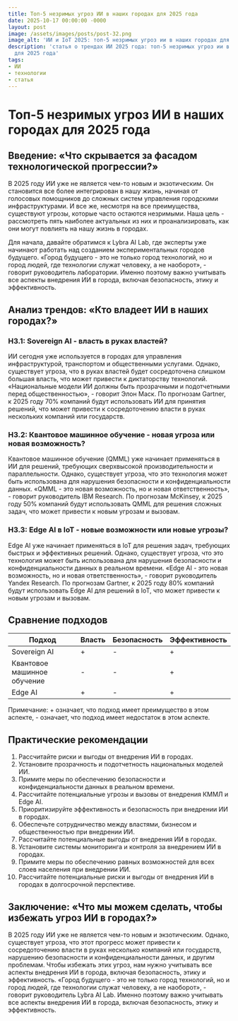 ```yaml
---
title: Топ-5 незримых угроз ИИ в наших городах для 2025 года
date: 2025-10-17 00:00:00 -0000
layout: post
image: /assets/images/posts/post-32.png
image_alt: 'ИИ и IoT 2025: топ-5 незримых угроз ии в наших городах для 2025 года'
description: 'статья о трендах ИИ 2025 года: топ-5 незримых угроз ии в наших городах
  для 2025 года'
tags:
- ИИ
- технологии
- статья
---
```

# Топ-5 незримых угроз ИИ в наших городах для 2025 года

## Введение: «Что скрывается за фасадом технологической прогрессии?»

В 2025 году ИИ уже не является чем-то новым и экзотическим. Он становится все более интегрирован в нашу жизнь, начиная от голосовых помощников до сложных систем управления городскими инфраструктурами. И все же, несмотря на все преимущества, существуют угрозы, которые часто остаются незримыми. Наша цель - рассмотреть пять наиболее актуальных из них и проанализировать, как они могут повлиять на нашу жизнь в городах.

Для начала, давайте обратимся к Lybra AI Lab, где эксперты уже начинают работать над созданием экспериментальных городов будущего. «Город будущего - это не только город технологий, но и город людей, где технологии служат человеку, а не наоборот», - говорит руководитель лаборатории. Именно поэтому важно учитывать все аспекты внедрения ИИ в города, включая безопасность, этику и эффективность.

## Анализ трендов: «Кто владеет ИИ в наших городах?»

### H3.1: Sovereign AI - власть в руках властей?

ИИ сегодня уже используется в городах для управления инфраструктурой, транспортом и общественными услугами. Однако, существует угроза, что в руках властей будет сосредоточена слишком большая власть, что может привести к диктаторству технологий. «Национальные модели ИИ должны быть прозрачными и подотчетными перед общественностью», - говорит Элон Маск. По прогнозам Gartner, к 2025 году 70% компаний будут использовать ИИ для принятия решений, что может привести к сосредоточению власти в руках нескольких компаний или государств.

### H3.2: Квантовое машинное обучение - новая угроза или новая возможность?

Квантовое машинное обучение (QMML) уже начинает применяться в ИИ для решений, требующих сверхвысокой производительности и параллельности. Однако, существует угроза, что это технология может быть использована для нарушения безопасности и конфиденциальности данных. «QMML - это новая возможность, но и новая ответственность», - говорит руководитель IBM Research. По прогнозам McKinsey, к 2025 году 50% компаний будут использовать QMML для решения сложных задач, что может привести к новым угрозам и вызовам.

### H3.3: Edge AI в IoT - новые возможности или новые угрозы?

Edge AI уже начинает применяться в IoT для решения задач, требующих быстрых и эффективных решений. Однако, существует угроза, что это технология может быть использована для нарушения безопасности и конфиденциальности данных в реальном времени. «Edge AI - это новая возможность, но и новая ответственность», - говорит руководитель Yandex Research. По прогнозам Gartner, к 2025 году 80% компаний будут использовать Edge AI для решений в IoT, что может привести к новым угрозам и вызовам.

## Сравнение подходов

| Подход | Власть | Безопасность | Эффективность |
| --- | --- | --- | --- |
| Sovereign AI | + | - | + |
| Квантовое машинное обучение | - | - | + |
| Edge AI | + | - | + |

Примечание: + означает, что подход имеет преимущество в этом аспекте, - означает, что подход имеет недостаток в этом аспекте.

## Практические рекомендации

1. Рассчитайте риски и выгоды от внедрения ИИ в городах.
2. Установите прозрачность и подотчетность национальных моделей ИИ.
3. Примите меры по обеспечению безопасности и конфиденциальности данных в реальном времени.
4. Рассчитайте потенциальные угрозы и вызовы от внедрения КММЛ и Edge AI.
5. Приоритизируйте эффективность и безопасность при внедрении ИИ в городах.
6. Обеспечьте сотрудничество между властями, бизнесом и общественностью при внедрении ИИ.
7. Рассчитайте потенциальные выгоды от внедрения ИИ в городах.
8. Установите системы мониторинга и контроля за внедрением ИИ в городах.
9. Примите меры по обеспечению равных возможностей для всех слоев населения при внедрении ИИ.
10. Рассчитайте потенциальные риски и выгоды от внедрения ИИ в городах в долгосрочной перспективе.

## Заключение: «Что мы можем сделать, чтобы избежать угроз ИИ в городах?»

В 2025 году ИИ уже не является чем-то новым и экзотическим. Однако, существует угроза, что этот прогресс может привести к сосредоточению власти в руках несколько компаний или государств, нарушению безопасности и конфиденциальности данных, и другим проблемам. Чтобы избежать этих угроз, нам нужно учитывать все аспекты внедрения ИИ в города, включая безопасность, этику и эффективность. «Город будущего - это не только город технологий, но и город людей, где технологии служат человеку, а не наоборот», - говорит руководитель Lybra AI Lab. Именно поэтому важно учитывать все аспекты внедрения ИИ в города, включая безопасность, этику и эффективность.